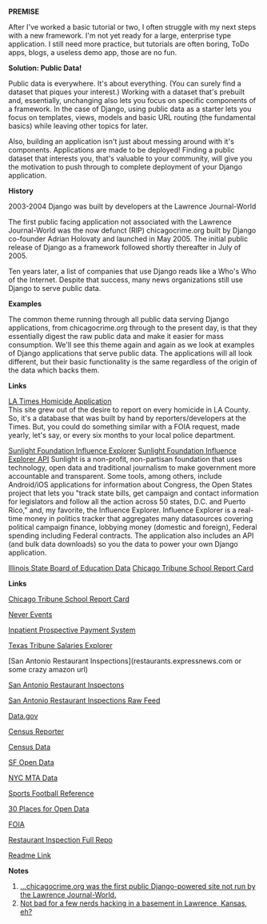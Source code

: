 **PREMISE**

After I've worked a basic tutorial or two, I often struggle with my next steps with a new framework.  I'm not yet ready for a large, enterprise type application. I still need more practice, but tutorials are often boring, ToDo apps, blogs, a useless demo app, those are no fun. 

**Solution: Public Data!**

Public data is everywhere.  It's about everything. (You can surely find a dataset that piques your interest.)  Working with a dataset that's prebuilt and, essentially, unchanging also lets you focus on specific components of a framework.  In the case of Django, using public data as a starter lets you focus on templates, views, models and basic URL routing (the fundamental basics) while leaving other topics for later.

Also, building an application isn't just about messing around with it's components.  Applications are made to be deployed!  Finding a public dataset that interests you, that's valuable to your community, will give you the motivation to push through to complete deployment of your Django application.  

**History**

2003-2004 Django was built by developers at the Lawrence Journal-World

The first public facing application not associated with the Lawrence Journal-World was the now defunct (RIP) chicagocrime.org built by Django co-founder Adrian Holovaty and launched in May 2005.  The initial public release of Django as a framework followed shortly thereafter in July of 2005.

Ten years later, a list of companies that use Django reads like a Who's Who of the Internet.  Despite that success, many news organizations still use Django to serve public data.

**Examples** 

The common theme running through all public data serving Django applications, from chicagocrime.org through to the present day, is that they essentially digest the raw public data and make it easier for mass consumption.  We'll see this theme again and again as we look at examples of Django applications that serve public data.  The applications will all look different, but their basic functionality is the same regardless of the origin of the data which backs them.

**Links**

[LA Times Homicide Application](http://homicide.latimes.com/)                
This site grew out of the desire to report on every homicide in LA County.  So, it's a database that was built by hand by reporters/developers at the Times.  But, you could do something similar with a FOIA request, made yearly, let's say, or every six months to your local police department.

[Sunlight Foundation Influence Explorer](http://realtime.influenceexplorer.com/race/president/)
[Sunlight Foundation Influence Explorer API](http://data.influenceexplorer.com/api/) Sunlight is a non-profit, non-partisan foundation that uses technology, open data and traditional journalism to make government more accountable and transparent.  Some tools, among others, include Android/iOS applications for information about Congress, the Open States project that lets you "track state bills, get campaign and contact information for legislators and follow all the action across 50 states, D.C. and Puerto Rico," and, my favorite, the Influence Explorer.  Influence Explorer is a real-time money in politics tracker that aggregates many datasources covering political campaign finance, lobbying money (domestic and foreign), Federal spending including Federal contracts. The application also includes an API (and bulk data downloads) so you the data to power your own Django application.

[Illinois State Board of Education Data](http://www.isbe.net/assessment/report_card.htm)
[Chicago Tribune School Report Card](http://schools.chicagotribune.com/)           





**Links**

[Chicago Tribune School Report Card](http://schools.chicagotribune.com/)

[Never Events](http://aidianholder.net/portfolio/projects/neverevents/)

[Inpatient Prospective Payment System](http://www.cms.gov/Medicare/Medicare-Fee-for-Service-Payment/AcuteinpatientPPS/index.html)

[Texas Tribune Salaries Explorer](http://salaries.texastribune.org/)

[San Antonio Restaurant Inspections](restaurants.expressnews.com or some crazy amazon url)

[San Antonio Restaurant Inspectons](http://www.sanantonio.gov/Health/FoodLicensing/FoodEstablishmentInspections.aspx)

[San Antonio Restaurant Inspections Raw Feed](http://samhd.tx.gegov.com/San%20Antonio/search.cfm)

[Data.gov](http://www.data.gov/)

[Census Reporter](http://censusreporter.org/)

[Census Data](http://census.ire.org/)

[SF Open Data](https://data.sfgov.org/)

[NYC MTA Data](http://web.mta.info/developers/developer-data-terms.html#data)

[Sports Football Reference](http://www.pro-football-reference.com/)

[30 Places for Open Data](http://blog.visual.ly/data-sources)

[FOIA](https://www.ifoia.org/)

[Restaurant Inspection Full Repo](https://github.com/sa-express-news/food_estab_inspecs)

[Readme Link](https://github.com/jkokenge/talks/tree/master/DjangoAppFromPublicData)




**Notes**

1. [...chicagocrime.org was the first public Django-powered site not run by the Lawrence Journal-World.](http://www.holovaty.com/writing/chicagocrime.org-tribute/)
2. [Not bad for a few nerds hacking in a basement in Lawrence, Kansas, eh?](https://jacobian.org/writing/django-community-2012/)